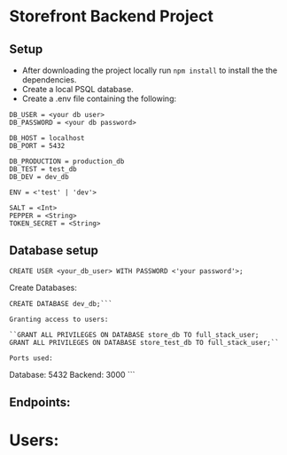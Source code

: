 # Storefront Backend Project

## Setup

- After downloading the project locally run `npm install` to install the the dependencies. 
- Create a local PSQL database.
- Create a .env file containing the following:
```
DB_USER = <your db user>
DB_PASSWORD = <your db password>

DB_HOST = localhost
DB_PORT = 5432

DB_PRODUCTION = production_db
DB_TEST = test_db
DB_DEV = dev_db

ENV = <'test' | 'dev'>

SALT = <Int>
PEPPER = <String>
TOKEN_SECRET = <String>
```
## Database setup

`CREATE USER <your_db_user> WITH PASSWORD <'your password'>;`

Create Databases:
```CREATE DATABASE test_db;
CREATE DATABASE dev_db;```

Granting access to users: 

``GRANT ALL PRIVILEGES ON DATABASE store_db TO full_stack_user;
GRANT ALL PRIVILEGES ON DATABASE store_test_db TO full_stack_user;``

Ports used:
```
Database: 5432
Backend: 3000 ```

## Endpoints:

# Users:
